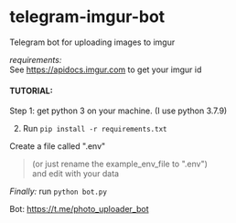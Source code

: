 # telegram-imgur-bot
Telegram bot for uploading images to imgur

*requirements:*  
See https://apidocs.imgur.com to get your imgur id


#### TUTORIAL:  

Step 1: get python 3 on your machine. (I use python 3.7.9)  

2) Run `pip install -r requirements.txt`  

Create a file called ".env"  
> (or just rename the example_env_file to ".env")  
> and edit with your data  

_Finally:_ run `python bot.py`  


Bot: https://t.me/photo_uploader_bot
